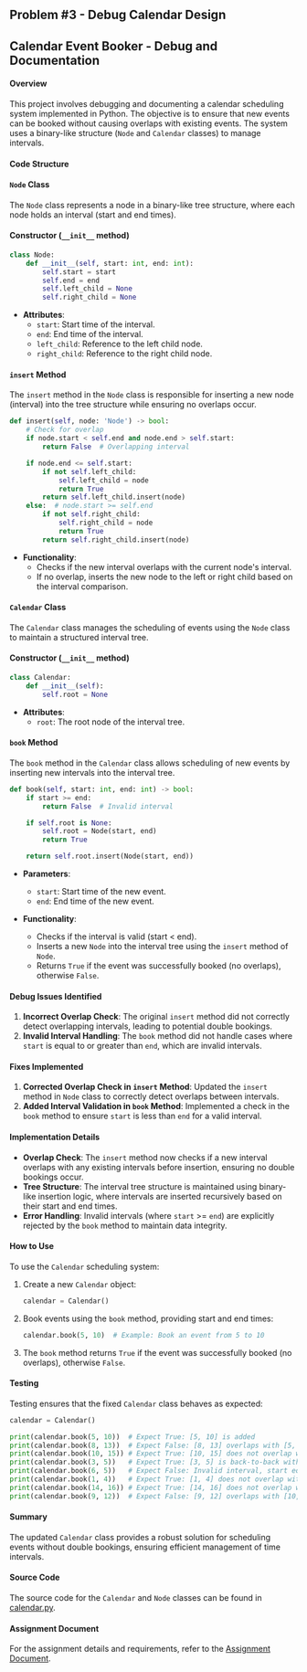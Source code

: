 ## Problem #3 - Debug Calendar Design

## Calendar Event Booker - Debug and Documentation

#### Overview

This project involves debugging and documenting a calendar scheduling system implemented in Python. The objective is to ensure that new events can be booked without causing overlaps with existing events. The system uses a binary-like structure (`Node` and `Calendar` classes) to manage intervals.

#### Code Structure

#### `Node` Class

The `Node` class represents a node in a binary-like tree structure, where each node holds an interval (start and end times).

#### Constructor (`__init__` method)

```python
class Node:
    def __init__(self, start: int, end: int):
        self.start = start
        self.end = end
        self.left_child = None
        self.right_child = None
```

- **Attributes**:
  - `start`: Start time of the interval.
  - `end`: End time of the interval.
  - `left_child`: Reference to the left child node.
  - `right_child`: Reference to the right child node.

#### `insert` Method

The `insert` method in the `Node` class is responsible for inserting a new node (interval) into the tree structure while ensuring no overlaps occur.

```python
def insert(self, node: 'Node') -> bool:
    # Check for overlap
    if node.start < self.end and node.end > self.start:
        return False  # Overlapping interval

    if node.end <= self.start:
        if not self.left_child:
            self.left_child = node
            return True
        return self.left_child.insert(node)
    else:  # node.start >= self.end
        if not self.right_child:
            self.right_child = node
            return True
        return self.right_child.insert(node)
```

- **Functionality**:
  - Checks if the new interval overlaps with the current node's interval.
  - If no overlap, inserts the new node to the left or right child based on the interval comparison.

#### `Calendar` Class

The `Calendar` class manages the scheduling of events using the `Node` class to maintain a structured interval tree.

#### Constructor (`__init__` method)

```python
class Calendar:
    def __init__(self):
        self.root = None
```

- **Attributes**:
  - `root`: The root node of the interval tree.

#### `book` Method

The `book` method in the `Calendar` class allows scheduling of new events by inserting new intervals into the interval tree.

```python
def book(self, start: int, end: int) -> bool:
    if start >= end:
        return False  # Invalid interval

    if self.root is None:
        self.root = Node(start, end)
        return True

    return self.root.insert(Node(start, end))
```

- **Parameters**:
  - `start`: Start time of the new event.
  - `end`: End time of the new event.
    
- **Functionality**:
  - Checks if the interval is valid (start < end).
  - Inserts a new `Node` into the interval tree using the `insert` method of `Node`.
  - Returns `True` if the event was successfully booked (no overlaps), otherwise `False`.

#### Debug Issues Identified

1. **Incorrect Overlap Check**: The original `insert` method did not correctly detect overlapping intervals, leading to potential double bookings.
2. **Invalid Interval Handling**: The `book` method did not handle cases where `start` is equal to or greater than `end`, which are invalid intervals.

#### Fixes Implemented

1. **Corrected Overlap Check in `insert` Method**: Updated the `insert` method in `Node` class to correctly detect overlaps between intervals.
2. **Added Interval Validation in `book` Method**: Implemented a check in the `book` method to ensure `start` is less than `end` for a valid interval.

#### Implementation Details

- **Overlap Check**: The `insert` method now checks if a new interval overlaps with any existing intervals before insertion, ensuring no double bookings occur.
- **Tree Structure**: The interval tree structure is maintained using binary-like insertion logic, where intervals are inserted recursively based on their start and end times.
- **Error Handling**: Invalid intervals (where `start` >= `end`) are explicitly rejected by the `book` method to maintain data integrity.

#### How to Use

To use the `Calendar` scheduling system:

1. Create a new `Calendar` object:
   ```python
   calendar = Calendar()
   ```

2. Book events using the `book` method, providing start and end times:
   ```python
   calendar.book(5, 10)  # Example: Book an event from 5 to 10
   ```

3. The `book` method returns `True` if the event was successfully booked (no overlaps), otherwise `False`.

#### Testing

Testing ensures that the fixed `Calendar` class behaves as expected:

```python
calendar = Calendar()

print(calendar.book(5, 10))  # Expect True: [5, 10] is added
print(calendar.book(8, 13))  # Expect False: [8, 13] overlaps with [5, 10]
print(calendar.book(10, 15)) # Expect True: [10, 15] does not overlap with any event
print(calendar.book(3, 5))   # Expect True: [3, 5] is back-to-back with [5, 10]
print(calendar.book(6, 5))   # Expect False: Invalid interval, start equals end
print(calendar.book(1, 4))   # Expect True: [1, 4] does not overlap with any event
print(calendar.book(14, 16)) # Expect True: [14, 16] does not overlap with any event
print(calendar.book(9, 12))  # Expect False: [9, 12] overlaps with [10, 15]

```

#### Summary

The updated `Calendar` class provides a robust solution for scheduling events without double bookings, ensuring efficient management of time intervals.

#### Source Code

The source code for the `Calendar` and `Node` classes can be found in [calendar.py](./calendar.py).

#### Assignment Document

For the assignment details and requirements, refer to the [Assignment Document](assignment_document.pdf).
